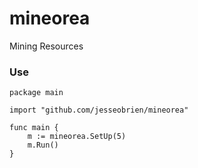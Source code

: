 # mineorea

Mining Resources

### Use 

	package main

	import "github.com/jesseobrien/mineorea"

	func main {
		m := mineorea.SetUp(5)
		m.Run()
	}
